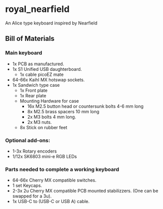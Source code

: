 # royal_nearfield
An Alice type keyboard inspired by Nearfield


## Bill of Materials

### Main keyboard
- 1x PCB as manufactured.
- 1x S1 Unified USB daughterboard. 
  - 1x cable picoEZ mate
- 64-66x Kaihl MX hotswap sockets. 
- 1x Sandwich type case 
  - 1x Front plate
  - 1x Rear plate
  - Mounting Hardware for case
    - 16x M2.5 button head or countersunk bolts 4-6 mm long
    - 8x M2.5 brass spacers 10 mm long
    - 2x M3 bolts 4 mm long. 
    - 2x M3 nuts.
  - 8x Stick on rubber feet


### Optional add-ons:
- 1-3x Rotary encoders
- 1/12x SK6803 mini-e RGB LEDs

### Parts needed to complete a working keyboard
- 64-66x Cherry MX compatible switches. 
- 1 set Keycaps.
- 2-3x 2u Cherry MX compatible PCB mounted stabilizzers. (One can be swapped for a 3u). 
- 1x USB-C to (USB-C or USB A) cable. 
